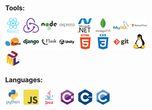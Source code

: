 ## Tools:
<div>
  <img title="" alt="" width="50" height="50" src="https://github.com/devicons/devicon/blob/master/icons/react/react-original-wordmark.svg" />&nbsp;
  <img title="" alt="" width="50" height="50" src="https://github.com/devicons/devicon/blob/master/icons/redux/redux-original.svg" />&nbsp;
  <img title="" alt="" width="50" height="50" src="https://github.com/devicons/devicon/blob/master/icons/nodejs/nodejs-original-wordmark.svg" />&nbsp;
  <img title="" alt="" width="50" height="50" src="https://github.com/devicons/devicon/blob/master/icons/express/express-original-wordmark.svg" />&nbsp;
  <img title="" alt="" width="50" height="50" src="https://github.com/devicons/devicon/blob/master/icons/dot-net/dot-net-original-wordmark.svg" />&nbsp;
  <img title="" alt="" width="50" height="50" src="https://github.com/devicons/devicon/blob/master/icons/mongodb/mongodb-original-wordmark.svg" />&nbsp;
  <img title="" alt="" width="50" height="50" src="https://github.com/devicons/devicon/blob/master/icons/mysql/mysql-original-wordmark.svg" />&nbsp;
  <img title="" alt="" width="50" height="50" src="https://github.com/devicons/devicon/blob/master/icons/tensorflow/tensorflow-original-wordmark.svg" />&nbsp;
  <img title="" alt="" width="50" height="50" src="https://github.com/devicons/devicon/blob/master/icons/scikitlearn/scikitlearn-original.svg" />&nbsp;
  <img title="" alt="" width="50" height="50" src="https://github.com/devicons/devicon/blob/master/icons/django/django-plain-wordmark.svg" />&nbsp;
  <img title="" alt="" width="50" height="50" src="https://github.com/devicons/devicon/blob/master/icons/flask/flask-original-wordmark.svg" />&nbsp;
  <img title="" alt="" width="50" height="50" src="https://github.com/devicons/devicon/blob/master/icons/unity/unity-original-wordmark.svg" />&nbsp;
  <img title="" alt="" width="50" height="50" src="https://github.com/devicons/devicon/blob/master/icons/html5/html5-plain-wordmark.svg" />&nbsp;
  <img title="" alt="" width="50" height="50" src="https://github.com/devicons/devicon/blob/master/icons/css3/css3-plain-wordmark.svg" />&nbsp;
  <img title="" alt="" width="50" height="50" src="https://github.com/devicons/devicon/blob/master/icons/git/git-original-wordmark.svg" />&nbsp;
  <img title="" alt="" width="50" height="50" src="https://github.com/devicons/devicon/blob/master/icons/linux/linux-original.svg" />&nbsp;
  <img title="" alt="" width="50" height="50" src="https://github.com/devicons/devicon/blob/master/icons/unifiedmodelinglanguage/unifiedmodelinglanguage-original.svg" />&nbsp;
</div>

## Languages:
<div>
  <img title="" alt="" width="50" height="50" src="https://github.com/devicons/devicon/blob/master/icons/python/python-original-wordmark.svg" />&nbsp;
  <img title="" alt="" width="50" height="50" src="https://github.com/devicons/devicon/blob/master/icons/javascript/javascript-original.svg" />&nbsp;
  <img title="" alt="" width="50" height="50" src="https://github.com/devicons/devicon/blob/master/icons/java/java-original-wordmark.svg" />&nbsp;
  <img title="" alt="" width="50" height="50" src="https://github.com/devicons/devicon/blob/master/icons/csharp/csharp-original.svg" />&nbsp;
  <img title="" alt="" width="50" height="50" src="https://github.com/devicons/devicon/blob/master/icons/cplusplus/cplusplus-plain.svg" />&nbsp;
  <img title="" alt="" width="50" height="50" src="https://github.com/devicons/devicon/blob/master/icons/c/c-original.svg" />&nbsp;
</div>
